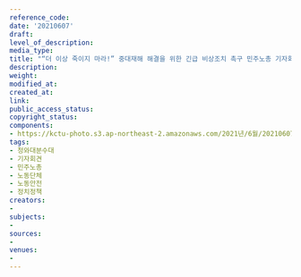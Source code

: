 ```yaml
---
reference_code: 
date: '20210607'
draft: 
level_of_description: 
media_type: 
title: "“더 이상 죽이지 마라!” 중대재해 해결을 위한 긴급 비상조치 촉구 민주노총 기자회견"
description: 
weight: 
modified_at: 
created_at: 
link: 
public_access_status: 
copyright_status: 
components:
- https://kctu-photo.s3.ap-northeast-2.amazonaws.com/2021년/6월/20210607-“더+이상+죽이지+마라!”+중대재해+해결을+위한+긴급+비상조치+촉구+민주노총+기자회견_청와대분수대_기자회견_민주노총_노동단체_노동안전_정치정책/_5D40024.jpg
tags:
- 청와대분수대
- 기자회견
- 민주노총
- 노동단체
- 노동안전
- 정치정책
creators:
- 
subjects:
- 
sources:
- 
venues:
- 
---
```


